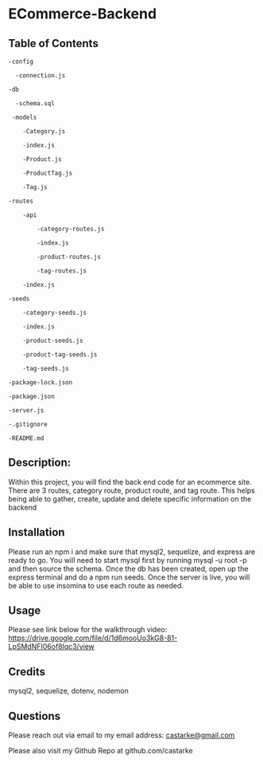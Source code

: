 # ECommerce-Backend  

 ## Table of Contents
    -config
    
      -connection.js
      
    -db
  
      -schema.sql
      
     -models

        -Category.js
        
        -index.js

        -Product.js

        -ProductTag.js

        -Tag.js
     
    -routes

        -api

            -category-routes.js

            -index.js

            -product-routes.js

            -tag-routes.js
      
        -index.js

    -seeds

        -category-seeds.js
        
        -index.js

        -product-seeds.js

        -product-tag-seeds.js

        -tag-seeds.js
    
    -package-lock.json
    
    -package.json
    
    -server.js
    
    -.gitignore
    
    -README.md

## Description:
  Within this project, you will find the back end code for an ecommerce site. There are 3 routes, category route, product route, and tag route. This helps being able to gather, create, update and delete specific information on the backend
## Installation
  Please run an npm i and make sure that mysql2, sequelize, and express are ready to go. You will need to start mysql first by running mysql -u root -p and then source the schema. Once the db has been created, open up the express terminal and do a npm run seeds. Once the server is live, you will be able to use insomina to use each route as needed.
## Usage
  Please see link below for the walkthrough video:
https://drive.google.com/file/d/1d6mooUo3kG8-81-LpSMdNFI06of8lqc3/view
## Credits
  mysql2, sequelize, dotenv, nodemon

## Questions 

  Please reach out via email to my email address: castarke@gmail.com

  Please also visit my Github Repo at github.com/castarke